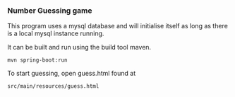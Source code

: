 ### Number Guessing game

This program uses a mysql database and will initialise itself as long as there is a local mysql instance running.

It can be built and run using the build tool maven.

```shell
mvn spring-boot:run
```

To start guessing, open guess.html found at
```shell
src/main/resources/guess.html
```
